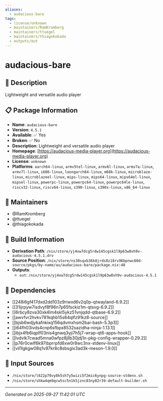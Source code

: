 ```yaml
---
aliases:
  - audacious-bare
tags:
  - license/unknown
  - maintainers/RamKromberg
  - maintainers/ttuegel
  - maintainers/thiagokokada
  - outputs/out
---
```


# audacious-bare

## 📝 Description

Lightweight and versatile audio player

## 📋 Package Information

- **Name**: `audacious-bare`
- **Version**: `4.5.1`
- **Available**: ✅ Yes
- **Broken**: ✅ No
- **Description**: Lightweight and versatile audio player
- **Homepage**: [https://audacious-media-player.org](https://audacious-media-player.org)
- **License**: `unknown`
- **Platforms**: `aarch64-linux`, `armv5tel-linux`, `armv6l-linux`, `armv7a-linux`, `armv7l-linux`, `i686-linux`, `loongarch64-linux`, `m68k-linux`, `microblaze-linux`, `microblazeel-linux`, `mips-linux`, `mips64-linux`, `mips64el-linux`, `mipsel-linux`, `powerpc-linux`, `powerpc64-linux`, `powerpc64le-linux`, `riscv32-linux`, `riscv64-linux`, `s390-linux`, `s390x-linux`, `x86_64-linux`
## 👥 Maintainers

- @RamKromberg
- @ttuegel
- @thiagokokada


## 🔧 Build Information

- **Derivation Path**: `/nix/store/yj4xw7dcg5rdw145cgsk1l9p63w8vh9v-audacious-4.5.1.drv`
- **Source Position**: `/nix/store/ns30sqxb36k8jrds8z18rv96bpnwc60d-source/pkgs/by-name/au/audacious-bare/package.nix:48`
- **Outputs**:
  - `out`:  `/nix/store/yj4xw7dcg5rdw145cgsk1l9p63w8vh9v-audacious-4.5.1`

## 🔗 Dependencies

- [[248i6gf417dxd2dd103z9riwxd6v2q0p-qtwayland-6.9.2]]
- [[31ijrpyw7isdvyf8f96n7p65fsckiz1m-qtsvg-6.9.2]]
- [[6rbcy8zva30xk4lm4skl5ykz51vnjqdd-qtbase-6.9.2]]
- [[awvfvr2hvkv781kqhb15s64qlfz91kz8-source]]
- [[bjsb6wdjykafnkixq156qdvmxhsm2bai-bash-5.3p3]]
- [[i64fh03ivds4cnp6sfbpx8532sazidha-ninja-1.13.1]]
- [[ibjx4fb6iqplf03nis4gnwq3yji7h5j7-wrap-qt6-apps-hook]]
- [[lvdvlk7cwad5mna0wfpz8jllb30jdj1n-pkg-config-wrapper-0.29.2]]
- [[p76r0cwlf6k97ibprrpfd8xw0r8wc3nx-stdenv-linux]]
- [[vil1lgkgw08q1v97kr8c8sbsgix3ad3k-meson-1.9.0]]

## 📁 Input Sources

- `/nix/store/l622p70vy8k5sh7y5wizi5f2mic6ynpg-source-stdenv.sh`
- `/nix/store/shkw4qm9qcw5sc5n1k5jznc83ny02r39-default-builder.sh`

---
*Generated on 2025-09-27 11:42:01 UTC*
